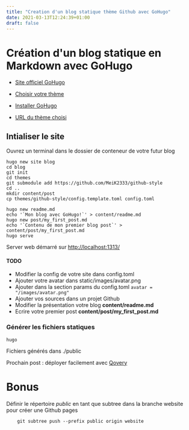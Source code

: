 ```yaml
---
title: "Creation d'un blog statique thème Github avec GoHugo"
date: 2021-03-13T12:24:39+01:00
draft: false
---
```


<!--more-->

# Création d'un blog statique en Markdown avec GoHugo

* [Site officiel GoHugo](https://gohugo.io)
   
* [Choisir votre thème](https://themes.gohugo.io)

* [Installer GoHugo](https://gohugo.io/getting-started/quick-start/)

* [URL du thème choisi](https://github.com/MeiK2333/github-style)

## Intialiser le site

Ouvrez un terminal dans le dossier de conteneur de votre futur blog

```
hugo new site blog
cd blog
git init
cd themes
git submodule add https://github.com/MeiK2333/github-style
cd ..
mkdir content/post
cp themes/github-style/config.template.toml config.toml

hugo new readme.md
echo '`Mon blog avec GoHugo!`' > content/readme.md
hugo new post/my_first_post.md
echo '`Contenu de mon premier blog post`' > content/post/my_first_post.md
hugo serve
```

Server web démarré sur [http://localhost:1313/](http://localhost:1313/)

#### TODO

* Modifier la config de votre site dans config.toml
* Ajouter votre avatar dans static/images/avatar.png
* Ajouter dans la section params du config.toml ``avatar = "/images/avatar.png"``
* Ajouter vos sources dans un projet Github
* Modifier la présentation votre blog **content/readme.md**
* Ecrire votre premier post **content/post/my_first_post.md**

### Générer les fichiers statiques

```
hugo
```

Fichiers générés dans ./public

Prochain post : déployer facilement avec [Qovery](https://www.qovery.com/)

# Bonus 

Définir le répertoire *public* en tant que subtree dans la branche website pour créer une Github pages

```
    git subtree push --prefix public origin website
```
